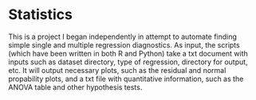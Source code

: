 # Statistics

This is a project I began independently in attempt to automate finding simple single and multiple regression diagnostics. As input, the scripts (which have been written in both R and Python) take a txt document with inputs such as dataset directory, type of regression, directory for output, etc. It will output necessary plots, such as the residual and normal propability plots, and a txt file with quantitative information, such as the ANOVA table and other hypothesis tests.
